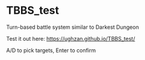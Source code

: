 # TBBS_test
 Turn-based battle system similar to Darkest Dungeon
 
 Test it out here: https://ughzan.github.io/TBBS_test/
 
 A/D to pick targets, Enter to confirm
